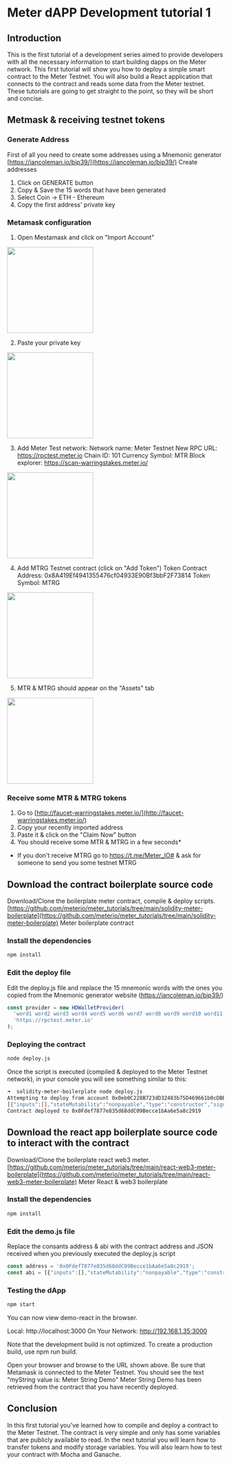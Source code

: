 # Meter dAPP Development tutorial 1

## Introduction

This is the first tutorial of a development series aimed to provide developers with all the necessary information to start building dapps on the Meter network.
This first tutorial will show you how to deploy a simple smart contract to the Meter Testnet. You will also build a React application that connects to the contract and reads some data from the Meter testnet.
These tutorials are going to get straight to the point, so they will be short and concise.

## Metmask & receiving testnet tokens

### Generate Address

First of all you need to create some addresses using a Mnemonic generator
[https://iancoleman.io/bip39/](https://iancoleman.io/bip39/) Create addresses

1. Click on GENERATE button
2. Copy & Save the 15 words that have been generated
3. Select Coin -> ETH - Ethereum
4. Copy the first address' private key

### Metamask configuration

1. Open Mestamask and click on "Import Account"
<img src="./img/tutorial1/meta1.png" width="200">

2. Paste your private key
<img src="./img/tutorial1/meta2.png" width="200">

3. Add Meter Test network:
    Network name: Meter Testnet
    New RPC URL: https://rpctest.meter.io
    Chain ID: 101
    Currency Symbol: MTR
    Block explorer: https://scan-warringstakes.meter.io/
<img src="./img/tutorial1/meta3.png" width="200">

4. Add MTRG Testnet contract (click on "Add Token")
    Token Contract Address: 0x8A419Ef4941355476cf04933E90Bf3bbF2F73814
    Token Symbol: MTRG
<img src="./img/tutorial1/meta4.png" width="200">

5. MTR & MTRG should appear on the "Assets" tab
<img src="./img/tutorial1/meta5.png" width="200">

### Receive some MTR & MTRG tokens

1. Go to [http://faucet-warringstakes.meter.io/](http://faucet-warringstakes.meter.io/) 
2. Copy your recently imported address 
3. Paste it & click on the "Claim Now" button
4. You should receive some MTR & MTRG in a few seconds*

* If you don't receive MTRG go to https://t.me/Meter_IO# & ask for someone to send you some testnet MTRG 

## Download the contract boilerplate source code

Download/Clone the boilerplate meter contract, compile & deploy scripts.
[https://github.com/meterio/meter_tutorials/tree/main/solidity-meter-boilerplate](https://github.com/meterio/meter_tutorials/tree/main/solidity-meter-boilerplate) Meter boilerplate contract

### Install the dependencies

````bash
npm install
````

### Edit the deploy file

Edit the deploy.js file and replace the 15 mnemonic words with the ones you copied from the Mnemonic generator website (https://iancoleman.io/bip39/)

````javascript
const provider = new HDWalletProvider(
  'word1 word2 word3 word4 word5 word6 word7 word8 word9 word10 word11 word12 word13 word14 word15',
  'https://rpctest.meter.io'
);
````

### Deploying the contract

````bash
node deploy.js
````

Once the script is executed (compiled & deployed to the Meter Testnet network), in your console you will see something similar to this:

````bash
➜  solidity-meter-boilerplate node deploy.js
Attempting to deploy from account 0x0eb0C228B723dD32483b75D469661b0cDBE73264
[{"inputs":[],"stateMutability":"nonpayable","type":"constructor","signature":"constructor"},{"inputs":[],"name":"getArray","outputs":[{"internalType":"string[]","name":"","type":"string[]"}],"stateMutability":"view","type":"function","constant":true,"signature":"0xd504ea1d"},{"inputs":[{"internalType":"uint256","name":"","type":"uint256"}],"name":"myArray","outputs":[{"internalType":"string","name":"","type":"string"}],"stateMutability":"view","type":"function","constant":true,"signature":"0xcc3e57d9"},{"inputs":[],"name":"myString","outputs":[{"internalType":"string","name":"","type":"string"}],"stateMutability":"view","type":"function","constant":true,"signature":"0x492bfa18"}]
Contract deployed to 0x0Fdef7877e835d68ddC09Becce1bAa6e5a8c2919
````

## Download the react app boilerplate source code to interact with the contract

Download/Clone the boilerplate react web3 meter.
[https://github.com/meterio/meter_tutorials/tree/main/react-web3-meter-boilerplate](https://github.com/meterio/meter_tutorials/tree/main/react-web3-meter-boilerplate) Meter React & web3 boilerplate

### Install the dependencies

````bash
npm install
````

### Edit the demo.js file

Replace the consants address & abi with the contract address and JSON received when you previously executed the deploy.js script

````javascript
const address = '0x0Fdef7877e835d68ddC09Becce1bAa6e5a8c2919';
const abi = [{"inputs":[],"stateMutability":"nonpayable","type":"constructor","signature":"constructor"},{"inputs":[],"name":"getArray","outputs":[{"internalType":"string[]","name":"","type":"string[]"}],"stateMutability":"view","type":"function","constant":true,"signature":"0xd504ea1d"},{"inputs":[{"internalType":"uint256","name":"","type":"uint256"}],"name":"myArray","outputs":[{"internalType":"string","name":"","type":"string"}],"stateMutability":"view","type":"function","constant":true,"signature":"0xcc3e57d9"},{"inputs":[],"name":"myString","outputs":[{"internalType":"string","name":"","type":"string"}],"stateMutability":"view","type":"function","constant":true,"signature":"0x492bfa18"}];
````

### Testing the dApp

````bash
npm start
````

You can now view demo-react in the browser.

  Local:            http://localhost:3000
  On Your Network:  http://192.168.1.35:3000

Note that the development build is not optimized.
To create a production build, use npm run build.

Open your browser and browse to the URL shown above. Be sure that Metamask is connected to the Meter Testnet.
You should see the text "myString value is: Meter String Demo"
Meter String Demo has been retrieved from the contract that you have recently deployed.

## Conclusion

In this first tutorial you've learned how to compile and deploy a contract to the Meter Testnet. The contract is very simple and only has some variables that are publicly available to read. In the next tutorial you will learn how to transfer tokens and modify storage variables. You will also learn how to test your contract with Mocha and Ganache.